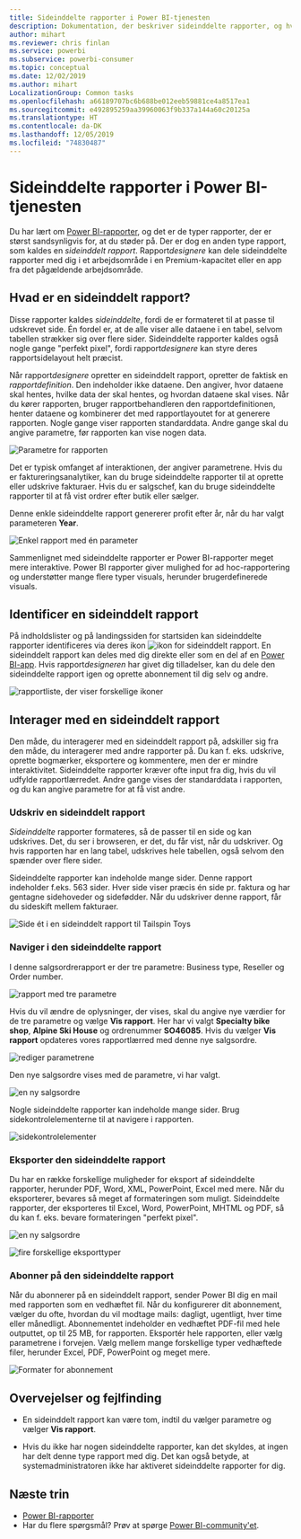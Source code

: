 ```yaml
---
title: Sideinddelte rapporter i Power BI-tjenesten
description: Dokumentation, der beskriver sideinddelte rapporter, og hvordan du får dem vist ie Power BI-tjenesten
author: mihart
ms.reviewer: chris finlan
ms.service: powerbi
ms.subservice: powerbi-consumer
ms.topic: conceptual
ms.date: 12/02/2019
ms.author: mihart
LocalizationGroup: Common tasks
ms.openlocfilehash: a66189707bc6b688be012eeb59881ce4a8517ea1
ms.sourcegitcommit: e492895259aa39960063f9b337a144a60c20125a
ms.translationtype: HT
ms.contentlocale: da-DK
ms.lasthandoff: 12/05/2019
ms.locfileid: "74830487"
---
```

# <a name="paginated-reports-in-the-power-bi-service"></a>Sideinddelte rapporter i Power BI-tjenesten
Du har lært om [Power BI-rapporter](end-user-reports.md), og det er de typer rapporter, der er størst sandsynligvis for, at du støder på. Der er dog en anden type rapport, som kaldes en *sideinddelt rapport*. Rapport*designere* kan dele sideinddelte rapporter med dig i et arbejdsområde i en Premium-kapacitet eller en app fra det pågældende arbejdsområde. 

## <a name="what-is-a-paginated-report"></a>Hvad er en sideinddelt rapport?

Disse rapporter kaldes *sideinddelte*, fordi de er formateret til at passe til udskrevet side. Én fordel er, at de alle viser alle dataene i en tabel, selvom tabellen strækker sig over flere sider. Sideinddelte rapporter kaldes også nogle gange "perfekt pixel", fordi rapport*designere* kan styre deres rapportsidelayout helt præcist.

Når rapport*designere* opretter en sideinddelt rapport, opretter de faktisk en *rapportdefinition*. Den indeholder ikke dataene. Den angiver, hvor dataene skal hentes, hvilke data der skal hentes, og hvordan dataene skal vises. Når du kører rapporten, bruger rapportbehandleren den rapportdefinitionen, henter dataene og kombinerer det med rapportlayoutet for at generere rapporten. Nogle gange viser rapporten standarddata. Andre gange skal du angive parametre, før rapporten kan vise nogen data. 

   ![Parametre for rapporten](./media/end-user-paginated-report/power-bi-report-parameters.png)

Det er typisk omfanget af interaktionen, der angiver parametrene. Hvis du er faktureringsanalytiker, kan du bruge sideinddelte rapporter til at oprette eller udskrive fakturaer. Hvis du er salgschef, kan du bruge sideinddelte rapporter til at få vist ordrer efter butik eller sælger. 

Denne enkle sideinddelte rapport genererer profit efter år, når du har valgt parameteren **Year**. 

![Enkel rapport med én parameter](./media/end-user-paginated-report/power-bi-report-simple.png)

Sammenlignet med sideinddelte rapporter er Power BI-rapporter meget mere interaktive. Power BI rapporter giver mulighed for ad hoc-rapportering og understøtter mange flere typer visuals, herunder brugerdefinerede visuals.

## <a name="identify-a-paginated-report"></a>Identificer en sideinddelt rapport

På indholdslister og på landingssiden for startsiden kan sideinddelte rapporter identificeres via deres ikon ![ikon for sideinddelt rapport](media/end-user-paginated-report/power-bi-report-icon.png).  En sideinddelt rapport kan deles med dig direkte eller som en del af en [Power BI-app](end-user-apps.md). Hvis rapport*designeren* har givet dig tilladelser, kan du dele den sideinddelte rapport igen og oprette abonnement til dig selv og andre.

![rapportliste, der viser forskellige ikoner](./media/end-user-paginated-report/power-bi-report-list.png)

## <a name="interact-with-a-paginated-report"></a>Interager med en sideinddelt rapport

Den måde, du interagerer med en sideinddelt rapport på, adskiller sig fra den måde, du interagerer med andre rapporter på. Du kan f. eks. udskrive, oprette bogmærker, eksportere og kommentere, men der er mindre interaktivitet. Sideinddelte rapporter kræver ofte input fra dig, hvis du vil udfylde rapportlærredet.  Andre gange vises der standarddata i rapporten, og du kan angive parametre for at få vist andre.

### <a name="print-a-paginated-report"></a>Udskriv en sideinddelt rapport

*Sideinddelte* rapporter formateres, så de passer til en side og kan udskrives. Det, du ser i browseren, er det, du får vist, når du udskriver. Og hvis rapporten har en lang tabel, udskrives hele tabellen, også selvom den spænder over flere sider. 

Sideinddelte rapporter kan indeholde mange sider. Denne rapport indeholder f.eks. 563 sider. Hver side viser præcis én side pr. faktura og har gentagne sidehoveder og sidefødder. Når du udskriver denne rapport, får du sideskift mellem fakturaer.

   ![Side ét i en sideinddelt rapport til Tailspin Toys](./media/end-user-paginated-report/power-bi-paginated-500.png)


### <a name="navigate-the-paginated-report"></a>Naviger i den sideinddelte rapport

I denne salgsordrerapport er der tre parametre: Business type, Reseller og Order number. 

![rapport med tre parametre](./media/end-user-paginated-report/power-bi-parameter.png)

Hvis du vil ændre de oplysninger, der vises, skal du angive nye værdier for de tre parametre og vælge **Vis rapport**. Her har vi valgt **Specialty bike shop**, **Alpine Ski House** og ordrenummer **SO46085**. Hvis du vælger **Vis rapport** opdateres vores rapportlærred med denne nye salgsordre.

![rediger parametrene](./media/end-user-paginated-report/power-bi-order.png)

Den nye salgsordre vises med de parametre, vi har valgt. 

![en ny salgsordre](./media/end-user-paginated-report/power-bi-new-order.png)

Nogle sideinddelte rapporter kan indeholde mange sider.  Brug sidekontrolelementerne til at navigere i rapporten. 

![sidekontrolelementer](./media/end-user-paginated-report/power-bi-page.png)

### <a name="export-the-paginated-report"></a>Eksporter den sideinddelte rapport
Du har en række forskellige muligheder for eksport af sideinddelte rapporter, herunder PDF, Word, XML, PowerPoint, Excel med mere. Når du eksporterer, bevares så meget af formateringen som muligt. Sideinddelte rapporter, der eksporteres til Excel, Word, PowerPoint, MHTML og PDF, så du kan f. eks. bevare formateringen "perfekt pixel". 

![en ny salgsordre](./media/end-user-paginated-report/power-bi-exporting.png)

![fire forskellige eksporttyper](./media/end-user-paginated-report/power-bi-four.png)

### <a name="subscribe-to-the-paginated-report"></a>Abonner på den sideinddelte rapport
Når du abonnerer på en sideinddelt rapport, sender Power BI dig en mail med rapporten som en vedhæftet fil. Når du konfigurerer dit abonnement, vælger du ofte, hvordan du vil modtage mails: dagligt, ugentligt, hver time eller månedligt. Abonnementet indeholder en vedhæftet PDF-fil med hele outputtet, op til 25 MB, for rapporten. Eksportér hele rapporten, eller vælg parametrene i forvejen. Vælg mellem mange forskellige typer vedhæftede filer, herunder Excel, PDF, PowerPoint og meget mere.  

![Formater for abonnement](./media/end-user-paginated-report/power-bi-export-list.png)

## <a name="considerations-and-troubleshooting"></a>Overvejelser og fejlfinding

- En sideinddelt rapport kan være tom, indtil du vælger parametre og vælger **Vis rapport**.

- Hvis du ikke har nogen sideinddelte rapporter, kan det skyldes, at ingen har delt denne type rapport med dig. Det kan også betyde, at systemadministratoren ikke har aktiveret sideinddelte rapporter for dig. 

 

## <a name="next-steps"></a>Næste trin
- [Power BI-rapporter](end-user-reports.md)
- Har du flere spørgsmål? Prøv at spørge [Power BI-community'et](https://community.powerbi.com/).

